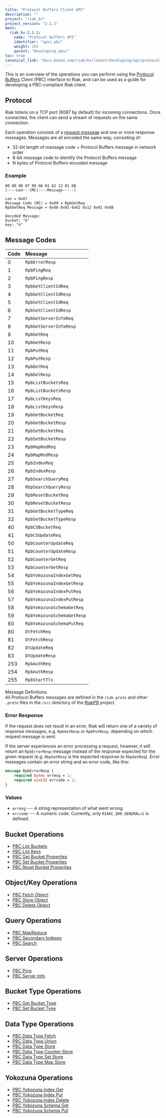 ```yaml
---
title: "Protocol Buffers Client API"
description: ""
project: "riak_kv"
project_version: "2.1.1"
menu:
  riak_kv-2.1.1:
    name: "Protocol Buffers API"
    identifier: "apis_pbc"
    weight: 103
    parent: "developing_apis"
toc: true
canonical_link: "docs.basho.com/riak/kv/latest/developing/api/protocol-buffers.md"
---
```


This is an overview of the operations you can perform using the
[Protocol Buffers](https://code.google.com/p/protobuf/) Client (PBC)
interface to Riak, and can be used as a guide for developing a
PBC-compliant Riak client.

## Protocol

Riak listens on a TCP port (8087 by default) for incoming connections.
Once connected, the client can send a stream of requests on the same
connection.

Each operation consists of a [request message](https://developers.google.com/protocol-buffers/docs/encoding) and one or more response messages. Messages are all encoded the same way, consisting of:

* 32-bit length of message code + Protocol Buffers message in network
  order
* 8-bit message code to identify the Protocol Buffers message
* N bytes of Protocol Buffers-encoded message

### Example

```
00 00 00 07 09 0A 01 62 12 01 6B
|----Len---|MC|----Message-----|

Len = 0x07
Message Code (MC) = 0x09 = RpbGetReq
RpbGetReq Message = 0x0A 0x01 0x62 0x12 0x01 0x6B

Decoded Message:
bucket: "b"
key: "k"
```

## Message Codes

Code | Message |
:----|:--------|
0 | `RpbErrorResp` |
1 | `RpbPingReq` |
2 | `RpbPingResp` |
3 | `RpbGetClientIdReq` |
4 | `RpbGetClientIdResp` |
5 | `RpbSetClientIdReq` |
6 | `RpbSetClientIdResp` |
7 | `RpbGetServerInfoReq` |
8 | `RpbGetServerInfoResp` |
9 | `RpbGetReq` |
10 | `RpbGetResp` |
11 | `RpbPutReq` |
12 | `RpbPutResp` |
13 | `RpbDelReq` |
14 | `RpbDelResp` |
15 | `RpbListBucketsReq` |
16 | `RpbListBucketsResp` |
17 | `RpbListKeysReq` |
18 | `RpbListKeysResp` |
19 | `RpbGetBucketReq` |
20 | `RpbGetBucketResp` |
21 | `RpbSetBucketReq` |
22 | `RpbSetBucketResp` |
23 | `RpbMapRedReq` |
24 | `RpbMapRedResp` |
25 | `RpbIndexReq` |
26 | `RpbIndexResp` |
27 | `RpbSearchQueryReq` |
28 | `RbpSearchQueryResp` |
29 | `RpbResetBucketReq` |
30 | `RpbResetBucketResp` |
31 | `RpbGetBucketTypeReq` |
32 | `RpbSetBucketTypeResp` |
40 | `RpbCSBucketReq` |
41 | `RpbCSUpdateReq` |
50 | `RpbCounterUpdateReq` |
51 | `RpbCounterUpdateResp` |
52 | `RpbCounterGetReq` |
53 | `RpbCounterGetResp` |
54 | `RpbYokozunaIndexGetReq` |
55 | `RpbYokozunaIndexGetResp` |
56 | `RpbYokozunaIndexPutReq` |
57 | `RpbYokozunaIndexPutResp` |
58 | `RpbYokozunaSchemaGetReq` |
59 | `RpbYokozunaSchemaGetResp` |
60 | `RpbYokozunaSchemaPutReq` |
80 | `DtFetchReq` |
81 | `DtFetchResp` |
82 | `DtUpdateReq` |
83 | `DtUpdateResp` |
253 | `RpbAuthReq` |
254 | `RpbAuthResp` |
255 | `RpbStartTls` |

<div class="info">
<div class="title">Message Definitions</div>
All Protocol Buffers messages are defined in the <code>riak.proto</code>
and other <code>.proto</code> files in the <code>/src</code> directory
of the <a href="https://github.com/basho/riak_pb">RiakPB</a> project.
</div>

### Error Response

If the request does not result in an error, Riak will return one of a
variety of response messages, e.g. `RpbGetResp` or `RpbPutResp`,
depending on which request message is sent.

If the server experiences an error processing a request, however, it
will return an `RpbErrorResp` message instead of the response expected
for the given request (e.g. `RbpGetResp` is the expected response to
`RbpGetReq`). Error messages contain an error string and an error code,
like this:

```protobuf
message RpbErrorResp {
    required bytes errmsg = 1;
    required uint32 errcode = 2;
}
```

### Values

* `errmsg` --- A string representation of what went wrong
* `errcode` --- A numeric code. Currently, only `RIAKC_ERR_GENERAL=1`
  is defined.

## Bucket Operations

* [PBC List Buckets](/riak/kv/2.1.1/developing/api/protocol-buffers/list-buckets)
* [PBC List Keys](/riak/kv/2.1.1/developing/api/protocol-buffers/list-keys)
* [PBC Get Bucket Properties](/riak/kv/2.1.1/developing/api/protocol-buffers/get-bucket-props)
* [PBC Set Bucket Properties](/riak/kv/2.1.1/developing/api/protocol-buffers/set-bucket-props)
* [PBC Reset Bucket Properties](/riak/kv/2.1.1/developing/api/protocol-buffers/reset-bucket-props)

## Object/Key Operations

* [PBC Fetch Object](/riak/kv/2.1.1/developing/api/protocol-buffers/fetch-object)
* [PBC Store Object](/riak/kv/2.1.1/developing/api/protocol-buffers/store-object)
* [PBC Delete Object](/riak/kv/2.1.1/developing/api/protocol-buffers/delete-object)

## Query Operations

* [PBC MapReduce](/riak/kv/2.1.1/developing/api/protocol-buffers/mapreduce)
* [PBC Secondary Indexes](/riak/kv/2.1.1/developing/api/protocol-buffers/secondary-indexes)
* [PBC Search](/riak/kv/2.1.1/developing/api/protocol-buffers/search)

## Server Operations

* [PBC Ping](/riak/kv/2.1.1/developing/api/protocol-buffers/ping)
* [PBC Server Info](/riak/kv/2.1.1/developing/api/protocol-buffers/server-info)

## Bucket Type Operations

* [PBC Get Bucket Type](/riak/kv/2.1.1/developing/api/protocol-buffers/get-bucket-type)
* [PBC Set Bucket Type](/riak/kv/2.1.1/developing/api/protocol-buffers/set-bucket-type)

## Data Type Operations

* [PBC Data Type Fetch](/riak/kv/2.1.1/developing/api/protocol-buffers/dt-fetch)
* [PBC Data Type Union](/riak/kv/2.1.1/developing/api/protocol-buffers/dt-union)
* [PBC Data Type Store](/riak/kv/2.1.1/developing/api/protocol-buffers/dt-store)
* [PBC Data Type Counter Store](/riak/kv/2.1.1/developing/api/protocol-buffers/dt-counter-store)
* [PBC Data Type Set Store](/riak/kv/2.1.1/developing/api/protocol-buffers/dt-set-store)
* [PBC Data Type Map Store](/riak/kv/2.1.1/developing/api/protocol-buffers/dt-map-store)

## Yokozuna Operations

* [PBC Yokozuna Index Get](/riak/kv/2.1.1/developing/api/protocol-buffers/yz-index-get)
* [PBC Yokozuna Index Put](/riak/kv/2.1.1/developing/api/protocol-buffers/yz-index-put)
* [PBC Yokozuna Index Delete](/riak/kv/2.1.1/developing/api/protocol-buffers/yz-index-delete)
* [PBC Yokozuna Schema Get](/riak/kv/2.1.1/developing/api/protocol-buffers/yz-schema-get)
* [PBC Yokozuna Schema Put](/riak/kv/2.1.1/developing/api/protocol-buffers/yz-schema-put)
